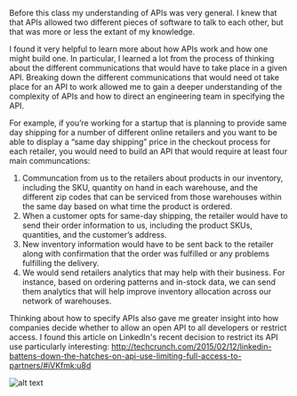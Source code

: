 Before this class my understanding of APIs was very general. I knew that that APIs allowed two different pieces of software to talk to each other, but that was more or less the extant of my knowledge.

I found it very helpful to learn more about how APIs work and how one might build one. In particular, I learned a lot from the process of thinking about the different communications that would have to take place in a given API. Breaking down the different communications that would need ot take place for an API to work allowed me to gain a deeper understanding of the complexity of APIs and how to direct an engineering team in specifying the API. 

For example, if you’re working for a startup that is planning to provide same day shipping for a number of different online retailers and you want to be able to display a “same day shipping” price in the checkout process for each retailer, you would need to build an API that would require at least four main communcations:

1. Communcation from us to the retailers about products in our inventory, including the SKU, quantity on hand in each warehouse, and the different zip codes that can be serviced from those warehouses within the same day based on what time the product is ordered. 
2. When a customer opts for same-day shipping, the retailer would have to send their order information to us, including the product SKUs, quantities, and the customer’s address. 
3. New inventory information would have to be sent back to the retailer along with confirmation that the order was fulfilled or any problems fulfilling the delivery. 
4. We would send retailers analytics that may help with their business. For instance, based on ordering patterns and in-stock data, we can send them analytics that will help improve inventory allocation across our network of warehouses. 

Thinking about how to specify APIs also gave me greater insight into how companies decide whether to allow an open API to all developers or restrict access. I found this article on LinkedIn's recent decision to restrict its API use particularly interesting: http://techcrunch.com/2015/02/12/linkedin-battens-down-the-hatches-on-api-use-limiting-full-access-to-partners/#iVKfmk:u8d

![alt text](http://library.csu.edu/csit/nf/intro/images/computers.gif)

